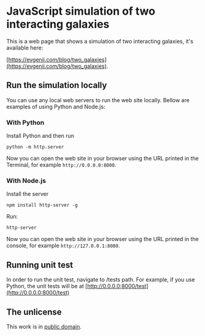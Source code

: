 # JavaScript simulation of two interacting galaxies

This is a web page that shows a simulation of two interacting galaxies, it's available here:

[https://evgenii.com/blog/two_galaxies](https://evgenii.com/blog/two_galaxies).


## Run the simulation locally

You can use any local web servers to run the web site locally. Bellow are examples of using Python and Node.js:


### With Python

Install Python and then run

```
python -m http.server
```

Now you can open the web site in your browser using the URL printed in the Terminal, for example `http://0.0.0.0:8000`.


### With Node.js

Install the server

```
npm install http-server -g
```

Run:

```
http-server
```

Now you can open the web site in your browser using the URL printed in the console, for example `http://127.0.0.1:8080`.


## Running unit test

In order to run the unit test, navigate to /tests path. For example, if you use Python, the unit tests will be at [http://0.0.0.0:8000/test](http://0.0.0.0:8000/test)


## The unlicense

This work is in [public domain](LICENSE).
